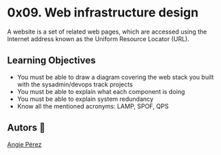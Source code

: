 # 0x09. Web infrastructure design
A website is a set of related web pages, which are accessed using the Internet address known as the Uniform Resource Locator (URL).
## Learning Objectives
* You must be able to draw a diagram covering the web stack you built with the sysadmin/devops track projects
* You must be able to explain what each component is doing
* You must be able to explain system redundancy
* Know all the mentioned acronyms: LAMP, SPOF, QPS
 ## Autors :ribbon: ##
[Angie Pérez](https://twitter.com/xiommyperez)

